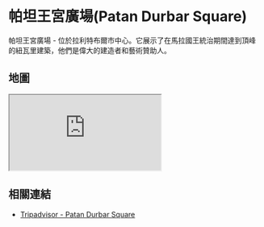 # 帕坦王宮廣場(Patan Durbar Square)

帕坦王宮廣場 - 位於拉利特布爾市中心。它展示了在馬拉國王統治期間達到頂峰的紐瓦里建築，他們是偉大的建造者和藝術贊助人。

## 地圖

<iframe src="https://www.google.com/maps/embed?pb=!1m18!1m12!1m3!1d3533.4429034457107!2d85.32274081087368!3d27.67270282691961!2m3!1f0!2f0!3f0!3m2!1i1024!2i768!4f13.1!3m3!1m2!1s0x39eb19c50daa2fb1%3A0x6f197fa38097b530!2sPatan%20Darbar%20Square!5e0!3m2!1sen!2stw!4v1690718305485!5m2!1sen!2stw" allowfullscreen="" loading="lazy" referrerpolicy="no-referrer-when-downgrade"></iframe>

## 相關連結

- [Tripadvisor - Patan Durbar Square](https://www.tripadvisor.com.tw/Attraction_Review-g315764-d15685341-Reviews-Patan_Durbar_Square-Patan_Lalitpur_Kathmandu_Valley_Bagmati_Zone_Central_Region.html)
